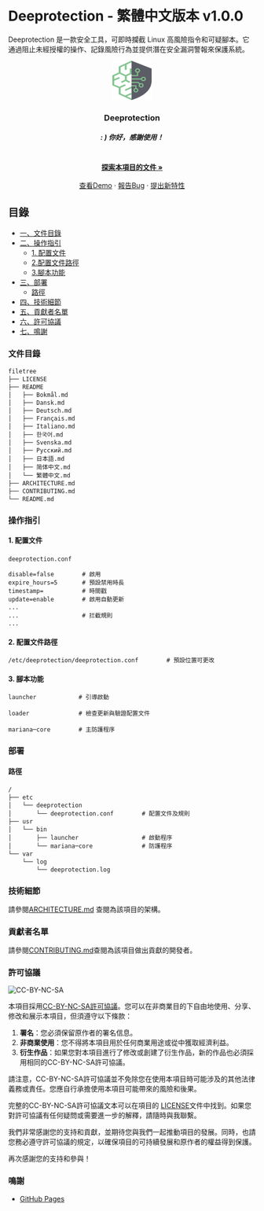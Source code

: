 # Deeprotection - 繁體中文版本 v1.0.0

Deeprotection 是一款安全工具，可即時攔截 Linux 高風險指令和可疑腳本。它通過阻止未經授權的操作、記錄風險行為並提供潛在安全漏洞警報來保護系統。

<p align="center">
  <a href="https://github.com/Geekstrange/Deeprotection">
    <img src="https://github.com/Geekstrange/Deeprotection/blob/main/images/logo.svg" alt="Logo" width="80" height="80">
  </a>
  <h3 align="center">Deeprotection</h3>
  <h5 align="center">: ) 你好，感謝使用！</h5>
  <p align="center">
    <br />
    <a href="https://github.com/Geekstrange/Deeprotection"><strong>探索本項目的文件 »</strong></a>
    <br />
    <br />
    <a href="https://github.com/Geekstrange/Deeprotection">查看Demo</a>
    ·
    <a href="https://github.com/Geekstrange/Deeprotection/issues">報告Bug</a>
    ·
    <a href="https://github.com/Geekstrange/Deeprotection/issues">提出新特性</a>
  </p>

## 目錄

- [一、文件目錄](#文件目錄)
- [二、操作指引](#操作指引)
  - [1. 配置文件](#1-配置文件)
  - [2.配置文件路徑](#2-配置文件路徑)
  - [3.腳本功能](#3-腳本功能)
- [三、部署](#部署)
  - [路徑](#路徑)
- [四、技術細節](#技術細節)
- [五、貢獻者名單](#貢獻者名單)
- [六、許可協議](#許可協議)  
- [七、鳴謝](#鳴謝)

### 文件目錄
```
filetree 
├── LICENSE
├── README
│   ├── Bokmål.md
│   ├── Dansk.md
│   ├── Deutsch.md
│   ├── Français.md
│   ├── Italiano.md
│   ├── 한국어.md
│   ├── Svenska.md
│   ├── Русский.md
│   ├── 日本語.md
│   ├── 简体中文.md
│   └── 繁體中文.md
├── ARCHITECTURE.md
├── CONTRIBUTING.md
└── README.md
```

### 操作指引

#### 1. 配置文件

`deeprotection.conf`

```
disable=false        # 啟用
expire_hours=5       # 預設禁用時長
timestamp=           # 時間戳
update=enable        # 啟用自動更新
...
...                  # 拦截規則
...
```

#### 2. 配置文件路徑

```
/etc/deeprotection/deeprotection.conf        # 預設位置可更改
```

#### 3. 腳本功能

```
launcher            # 引導啟動

loader              # 檢查更新與驗證配置文件

mariana─core        # 主防護程序
```

### 部署

#### 路徑

```
/
├── etc
│   └── deeprotection
│       └── deeprotection.conf        # 配置文件及規則
├── usr
│   └── bin 
│       ├── launcher                  # 啟動程序
│       └── mariana─core              # 防護程序
└── var
    └── log
        └── deeprotection.log
```

### 技術細節

請參閱[ARCHITECTURE.md](https://github.com/Geekstrange/Deeprotection/ARCHITECTURE.md) 查閱為該項目的架構。

### 貢獻者名單

請參閱[CONTRIBUTING.md](https://github.com/Geekstrange/Deeprotection/CONTRIBUTING.md)查閱為該項目做出貢獻的開發者。

### 許可協議

![CC-BY-NC-SA](https://mirrors.creativecommons.org/presskit/buttons/88x31/svg/by-nc-sa.svg)

本項目採用[CC-BY-NC-SA許可協議](https://creativecommons.org/licenses/by-nc-sa/4.0/)。您可以在非商業目的下自由地使用、分享、修改和展示本項目，但須遵守以下條款：

1. **署名**：您必須保留原作者的署名信息。
2. **非商業使用**：您不得將本項目用於任何商業用途或從中獲取經濟利益。
3. **衍生作品**：如果您對本項目進行了修改或創建了衍生作品，新的作品也必須採用相同的CC-BY-NC-SA許可協議。

請注意，CC-BY-NC-SA許可協議並不免除您在使用本項目時可能涉及的其他法律義務或責任。您應自行承擔使用本項目可能帶來的風險和後果。

完整的CC-BY-NC-SA許可協議文本可以在項目的 [LICENSE](https://github.com/Geekstrange/Deeprotection/LICENSE)文件中找到。如果您對許可協議有任何疑問或需要進一步的解釋，請隨時與我聯繫。

我們非常感謝您的支持和貢獻，並期待您與我們一起推動項目的發展。同時，也請您務必遵守許可協議的規定，以確保項目的可持續發展和原作者的權益得到保護。

再次感謝您的支持和參與！

### 鳴謝

- [GitHub Pages](https://pages.github.com)
